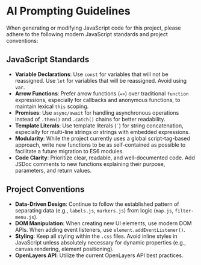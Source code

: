 # AI Prompting Guidelines

When generating or modifying JavaScript code for this project, please adhere to the following modern JavaScript standards and project conventions:

## JavaScript Standards

-   **Variable Declarations**: Use `const` for variables that will not be reassigned. Use `let` for variables that will be reassigned. Avoid using `var`.
-   **Arrow Functions**: Prefer arrow functions (`=>`) over traditional `function` expressions, especially for callbacks and anonymous functions, to maintain lexical `this` scoping.
-   **Promises**: Use `async/await` for handling asynchronous operations instead of `.then()` and `.catch()` chains for better readability.
-   **Template Literals**: Use template literals (`` ` ``) for string concatenation, especially for multi-line strings or strings with embedded expressions.
-   **Modularity**: While the project currently uses a global script-tag-based approach, write new functions to be as self-contained as possible to facilitate a future migration to ES6 modules.
-   **Code Clarity**: Prioritize clear, readable, and well-documented code. Add JSDoc comments to new functions explaining their purpose, parameters, and return values.

## Project Conventions

-   **Data-Driven Design**: Continue to follow the established pattern of separating data (e.g., `labels.js`, `markers.js`) from logic (`map.js`, `filter-menu.js`).
-   **DOM Manipulation**: When creating new UI elements, use modern DOM APIs. When adding event listeners, use `element.addEventListener()`.
-   **Styling**: Keep all styling within the `.css` files. Avoid inline styles in JavaScript unless absolutely necessary for dynamic properties (e.g., canvas rendering, element positioning).
-   **OpenLayers API**: Utilize the current OpenLayers API best practices.